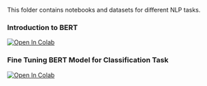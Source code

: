 This folder contains notebooks and datasets for different NLP tasks.

### Introduction to BERT
[![Open In Colab](https://colab.research.google.com/assets/colab-badge.svg)](https://colab.research.google.com/github/manaranjanp/nlpclassv1/blob/main/Transformers/A_Visual_Notebook_to_Using_BERT_for_the_First_Time.ipynb)

### Fine Tuning BERT Model for Classification Task
[![Open In Colab](https://colab.research.google.com/assets/colab-badge.svg)](https://colab.research.google.com/github/manaranjanp/nlpclassv1/blob/main/Transformers/BERT_fine_tunning_in_TensorFlow_2_with_Keras_API.ipynb)

